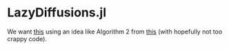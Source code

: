 LazyDiffusions.jl
=====================

We want [this](https://arxiv.org/abs/2006.08569) using an idea like
Algorithm 2 from
[this](https://citeseerx.ist.psu.edu/viewdoc/download?doi=10.1.1.85.9446&rep=rep1&type=pdf)
(with hopefully not too crappy code).

